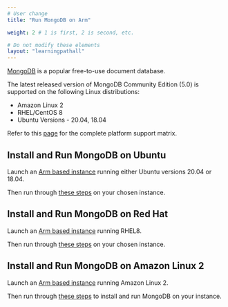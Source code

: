 ```yaml
---
# User change
title: "Run MongoDB on Arm"

weight: 2 # 1 is first, 2 is second, etc.

# Do not modify these elements
layout: "learningpathall"
---
```

[MongoDB](https://www.mongodb.com/) is a popular free-to-use document database.

The latest released version of MongoDB Community Edition (5.0) is supported on the following Linux distributions:

* Amazon Linux 2
* RHEL/CentOS 8
* Ubuntu Versions - 20.04, 18.04

Refer to this [page](https://www.mongodb.com/docs/manual/administration/production-notes/#platform-support-matrix) for the complete platform support matrix.

## Install and Run MongoDB on Ubuntu

Launch an [Arm based instance](/learning-paths/cloud/providers) running either Ubuntu versions 20.04 or 18.04.

Then run through [these steps](https://www.mongodb.com/docs/manual/tutorial/install-mongodb-on-ubuntu/) on your chosen instance.

## Install and Run MongoDB on Red Hat

Launch an [Arm based instance](/learning-paths/cloud/providers) running RHEL8.

Then run through [these steps](https://www.mongodb.com/docs/manual/tutorial/install-mongodb-on-red-hat/) on your chosen instance.

## Install and Run MongoDB on Amazon Linux 2

Launch an [Arm based instance](/learning-paths/cloud/providers) running Amazon Linux 2.

Then run through [these steps](https://www.mongodb.com/docs/manual/tutorial/install-mongodb-on-amazon/) to install and run MongoDB on your instance.
